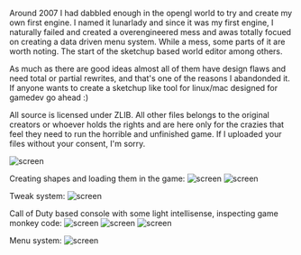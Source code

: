 Around 2007 I had dabbled enough in the opengl world to try and create my own first engine. I named it lunarlady and since it was my first engine, I naturally failed and created a overengineered mess and awas totally focued on creating a data driven menu system. While a mess, some parts of it are worth noting. The start of the sketchup based world editor among others.

As much as there are good ideas almost all of them have design flaws and need total or partial rewrites, and that's one of the reasons I abandonded it. If anyone wants to create a sketchup like tool for linux/mac designed for gamedev go ahead :)

All source is licensed under ZLIB.
All other files belongs to the original creators or whoever holds the rights and are here only for the crazies that feel they need to run the horrible and unfinished game. If I uploaded your files without your consent, I'm sorry.


![screen](/screencaps/screenshot_05-augusti-2007_002.PNG)

Creating shapes and loading them in the game:
![screen](/screencaps/screenshot_08-juni-2007_001.PNG)
![screen](/screencaps/screenshot_08-juni-2007_004.PNG)

Tweak system:
![screen](/screencaps/screenshot_15-augusti-2007_001.PNG)

Call of Duty based console with some light intellisense, inspecting game monkey code:
![screen](/screencaps/screenshot_11-juli-2007_001.PNG)
![screen](/screencaps/screenshot_11-juli-2007_002.PNG)
![screen](/screencaps/screenshot_11-juli-2007_003.PNG)

Menu system:
![screen](/screencaps/screenshot_23-juli-2007_002.PNG)
